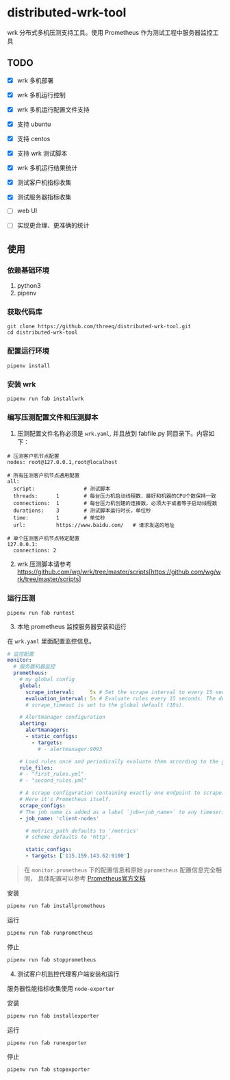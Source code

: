 # distributed-wrk-tool

wrk 分布式多机压测支持工具。使用 Prometheus 作为测试工程中服务器监控工具

## TODO
- [x] wrk 多机部署
- [x] wrk 多机运行控制
- [x] wrk 多机运行配置文件支持
- [x] 支持 ubuntu
- [x] 支持 centos
- [x] 支持 wrk 测试脚本
- [x] wrk 多机运行结果统计
- [x] 测试客户机指标收集
- [x] 测试服务器指标收集
- [ ] web UI
- [ ] 实现更合理、更准确的统计


## 使用

### 依赖基础环境

1. python3
2. pipenv

### 获取代码库

```
git clone https://github.com/threeq/distributed-wrk-tool.git
cd distributed-wrk-tool
```

### 配置运行环境

```
pipenv install
```

### 安装 wrk

```
pipenv run fab installwrk
```

### 编写压测配置文件和压测脚本

1. 压测配置文件名称必须是 `wrk.yaml`, 并且放到 fabfile.py 同目录下。内容如下：

```
# 压测客户机节点配置
nodes: root@127.0.0.1,root@localhost

# 所有压测客户机节点通用配置
all:
  script:                # 测试脚本
  threads:      1        # 每台压力机启动线程数，最好和机器的CPU个数保持一致
  connections:  1        # 每台压力机创建的连接数，必须大于或者等于启动线程数
  durations:    3        # 测试脚本运行时长，单位秒
  time:         1        # 单位秒
  url:          https://www.baidu.com/   # 请求发送的地址

# 单个压测客户机节点特定配置
127.0.0.1:
  connections: 2
```

2. wrk 压测脚本请参考 https://github.com/wg/wrk/tree/master/scripts[https://github.com/wg/wrk/tree/master/scripts]

### 运行压测

```
pipenv run fab runtest
```

3. 本地 prometheus 监控服务器安装和运行

在 `wrk.yaml` 里面配置监控信息。

```yaml
# 监控配置
monitor:
  # 服务器机器监控
  prometheus:
    # my global config
    global:
      scrape_interval:     5s # Set the scrape interval to every 15 seconds. Default is every 1 minute.
      evaluation_interval: 5s # Evaluate rules every 15 seconds. The default is every 1 minute.
      # scrape_timeout is set to the global default (10s).

    # Alertmanager configuration
    alerting:
      alertmanagers:
      - static_configs:
        - targets:
          # - alertmanager:9093

    # Load rules once and periodically evaluate them according to the global 'evaluation_interval'.
    rule_files:
    # - "first_rules.yml"
    # - "second_rules.yml"

    # A scrape configuration containing exactly one endpoint to scrape:
    # Here it's Prometheus itself.
    scrape_configs:
    # The job name is added as a label `job=<job_name>` to any timeseries scraped from this config.
    - job_name: 'client-nodes'

      # metrics_path defaults to '/metrics'
      # scheme defaults to 'http'.

      static_configs:
      - targets: ['115.159.143.62:9100']
```

> 在 `monitor.prometheus` 下的配置信息和原始 `pprometheus` 配置信息完全相同，
> 具体配置可以参考 [Prometheus官方文档](https://prometheus.io/)

安装
```bash
pipenv run fab installprometheus
```

运行
```bash
pipenv run fab runprometheus
```

停止
```bash
pipenv run fab stopprometheus
```


4. 测试客户机监控代理客户端安装和运行

服务器性能指标收集使用 `node-exporter`

安装
```bash
pipenv run fab installexporter
```

运行
```bash
pipenv run fab runexporter
```

停止
```bash
pipenv run fab stopexporter